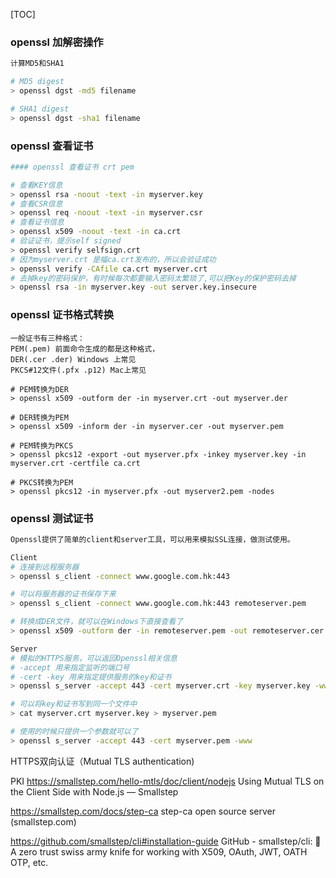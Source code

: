 [TOC]

### openssl 加解密操作

```bash
计算MD5和SHA1

# MD5 digest
> openssl dgst -md5 filename

# SHA1 digest
> openssl dgst -sha1 filename
```

### openssl 查看证书

```bash
#### openssl 查看证书 crt pem

# 查看KEY信息
> openssl rsa -noout -text -in myserver.key
# 查看CSR信息
> openssl req -noout -text -in myserver.csr
# 查看证书信息
> openssl x509 -noout -text -in ca.crt
# 验证证书，提示self signed
> openssl verify selfsign.crt
# 因为myserver.crt 是幅ca.crt发布的，所以会验证成功
> openssl verify -CAfile ca.crt myserver.crt
# 去掉key的密码保护，有时候每次都要输入密码太繁琐了,可以把Key的保护密码去掉
> openssl rsa -in myserver.key -out server.key.insecure
```

### openssl 证书格式转换

```
一般证书有三种格式：
PEM(.pem) 前面命令生成的都是这种格式，
DER(.cer .der) Windows 上常见
PKCS#12文件(.pfx .p12) Mac上常见

# PEM转换为DER
> openssl x509 -outform der -in myserver.crt -out myserver.der

# DER转换为PEM
> openssl x509 -inform der -in myserver.cer -out myserver.pem

# PEM转换为PKCS
> openssl pkcs12 -export -out myserver.pfx -inkey myserver.key -in myserver.crt -certfile ca.crt

# PKCS转换为PEM
> openssl pkcs12 -in myserver.pfx -out myserver2.pem -nodes
```

### openssl 测试证书

```bash
Openssl提供了简单的client和server工具，可以用来模拟SSL连接，做测试使用。

Client
# 连接到远程服务器
> openssl s_client -connect www.google.com.hk:443

# 可以将服务器的证书保存下来
> openssl s_client -connect www.google.com.hk:443 remoteserver.pem

# 转换成DER文件，就可以在Windows下直接查看了
> openssl x509 -outform der -in remoteserver.pem -out remoteserver.cer

Server
# 模拟的HTTPS服务，可以返回Openssl相关信息
# -accept 用来指定监听的端口号
# -cert -key 用来指定提供服务的key和证书
> openssl s_server -accept 443 -cert myserver.crt -key myserver.key -www

# 可以将key和证书写到同一个文件中
> cat myserver.crt myserver.key > myserver.pem

# 使用的时候只提供一个参数就可以了
> openssl s_server -accept 443 -cert myserver.pem -www
```



HTTPS双向认证（Mutual TLS authentication)

PKI
https://smallstep.com/hello-mtls/doc/client/nodejs
Using Mutual TLS on the Client Side with Node.js — Smallstep

https://smallstep.com/docs/step-ca
step-ca open source server (smallstep.com)

https://github.com/smallstep/cli#installation-guide
GitHub - smallstep/cli: 🧰 A zero trust swiss army knife for working with X509, OAuth, JWT, OATH OTP, etc.